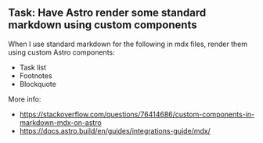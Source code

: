 ## Task: Have Astro render some standard markdown using custom components

When I use standard markdown for the following in mdx files, render them using custom Astro components:

- Task list
- Footnotes
- Blockquote

More info:

- https://stackoverflow.com/questions/76414686/custom-components-in-markdown-mdx-on-astro
- https://docs.astro.build/en/guides/integrations-guide/mdx/
